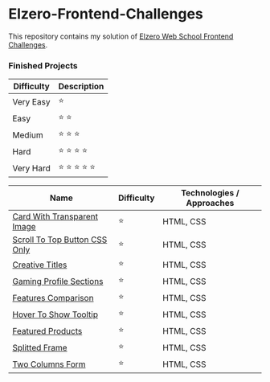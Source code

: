 # Elzero-Frontend-Challenges
This repository contains my solution of [Elzero Web School Frontend Challenges](https://elzero.org/category/challenges/front-end-challenges/).

### Finished Projects
| Difficulty  | Description     |
| ----------- | -----------     |
| Very Easy   | ⭐              |
| Easy        | ⭐	⭐           |
| Medium      | ⭐	⭐	⭐       |
| Hard        | ⭐	⭐	⭐	⭐    |
| Very Hard   | ⭐	⭐	⭐	⭐	⭐| 
    
| Name                                   | Difficulty               |  Technologies / Approaches         |
| -----------                            | -----------              | -----------                        |
| [Card With Transparent Image](https://mouatezbenariba.github.io/Elzero-Frontend-Challenges/card-with-transparent-image/)|⭐                  | HTML, CSS     |
| [Scroll To Top Button CSS Only](https://mouatezbenariba.github.io/Elzero-Frontend-Challenges/scroll-to-top-button/)     |⭐                  | HTML, CSS     |
| [Creative Titles](https://mouatezbenariba.github.io/Elzero-Frontend-Challenges/creative-titles/)                        |⭐                  | HTML, CSS     |
| [Gaming Profile Sections](https://mouatezbenariba.github.io/Elzero-Frontend-Challenges/gaming-profile-sections/)        |⭐                  | HTML, CSS     |
| [Features Comparison](https://mouatezbenariba.github.io/Elzero-Frontend-Challenges/features-comparison/)                |⭐                  | HTML, CSS     |
| [Hover To Show Tooltip](https://mouatezbenariba.github.io/Elzero-Frontend-Challenges/hover-to-show-tooltip/)            |⭐                  | HTML, CSS     |
| [Featured Products](https://mouatezbenariba.github.io/Elzero-Frontend-Challenges/featured-products/)                    |⭐                  | HTML, CSS     |
| [Splitted Frame](https://mouatezbenariba.github.io/Elzero-Frontend-Challenges/featured-products/)                       |⭐                  | HTML, CSS     |
| [Two Columns Form](https://mouatezbenariba.github.io/Elzero-Frontend-Challenges/featured-products/)                     |⭐                  | HTML, CSS     |



